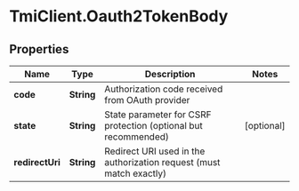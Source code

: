 # TmiClient.Oauth2TokenBody

## Properties
Name | Type | Description | Notes
------------ | ------------- | ------------- | -------------
**code** | **String** | Authorization code received from OAuth provider | 
**state** | **String** | State parameter for CSRF protection (optional but recommended) | [optional] 
**redirectUri** | **String** | Redirect URI used in the authorization request (must match exactly) | 
